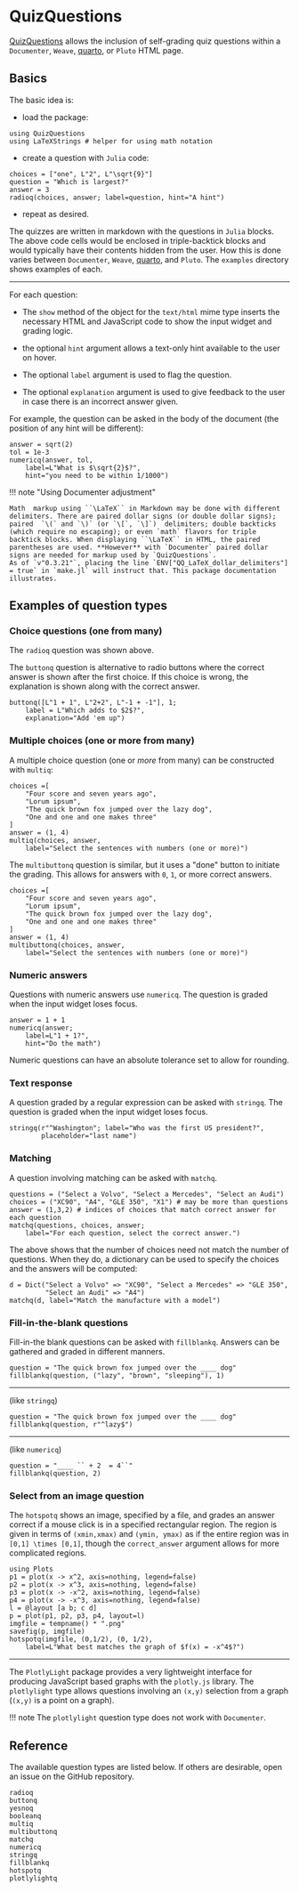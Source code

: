 # QuizQuestions

[QuizQuestions](https://github.com/jverzani/QuizQuestions.jl) allows the inclusion of self-grading quiz questions within a `Documenter`, `Weave`, [quarto](https://quarto.org),  or `Pluto` HTML page.

## Basics

The basic idea is:

* load the package:

```@example quiz_question
using QuizQuestions
using LaTeXStrings # helper for using math notation
```

* create a question with `Julia` code:

```@example quiz_question
choices = ["one", L"2", L"\sqrt{9}"]
question = "Which is largest?"
answer = 3
radioq(choices, answer; label=question, hint="A hint")
```

* repeat as desired.


The quizzes are written in markdown with the questions in `Julia`
blocks. The above code cells would be enclosed in triple-backtick
blocks and would typically have their contents hidden from the
user. How this is done varies between `Documenter`, `Weave`,
[quarto](https://quarto.org), and `Pluto`. The `examples` directory
shows examples of each.

----

For each question:

* The `show` method of the object for the `text/html` mime type
  inserts the necessary HTML and JavaScript code to show the input
  widget and grading logic.

* the optional `hint` argument allows a text-only hint available to
  the user on hover.

* The optional `label` argument is used to flag the question.

* The optional `explanation` argument is used to give feedback to the user in case there is an incorrect answer given.

For example, the question can be asked in the body of the document
(the position of any hint will be different):


```@example quiz_question
answer = sqrt(2)
tol = 1e-3
numericq(answer, tol,
    label=L"What is $\sqrt{2}$?",
	hint="you need to be within 1/1000")
```

!!! note "Using Documenter adjustment"

    Math  markup using ``\LaTeX`` in Markdown may be done with different delimiters. There are paired dollar signs (or double dollar signs); paired  `\(` and `\)` (or `\[`, `\]`)  delimiters; double backticks (which require no escaping); or even `math` flavors for triple backtick blocks. When displaying ``\LaTeX`` in HTML, the paired parentheses are used. **However** with `Documenter` paired dollar signs are needed for markup used by `QuizQuestions`.
	As of `v"0.3.21"`, placing the line `ENV["QQ_LaTeX_dollar_delimiters"] = true` in `make.jl` will instruct that. This package documentation illustrates.


## Examples of question types

### Choice questions (one from many)


The `radioq` question was shown above.

The `buttonq` question is alternative to radio buttons where the correct answer is shown after the first choice. If this choice is wrong, the explanation is shown along with the correct answer.


```@example quiz_question
buttonq([L"1 + 1", L"2+2", L"-1 + -1"], 1;
    label = L"Which adds to $2$?",
	explanation="Add 'em up")
```

### Multiple choices (one or more from many)


A multiple choice question (one or *more* from many) can be constructed with `multiq`:

```@example quiz_question
choices =[
	"Four score and seven years ago",
	"Lorum ipsum",
	"The quick brown fox jumped over the lazy dog",
	"One and one and one makes three"
]
answer = (1, 4)
multiq(choices, answer,
    label="Select the sentences with numbers (one or more)")
```


The `multibuttonq` question is similar, but it uses a "done" button to initiate the grading. This allows for answers with ``0``, ``1``, or more correct answers.

```@example quiz_question
choices =[
	"Four score and seven years ago",
	"Lorum ipsum",
	"The quick brown fox jumped over the lazy dog",
	"One and one and one makes three"
]
answer = (1, 4)
multibuttonq(choices, answer,
    label="Select the sentences with numbers (one or more)")
```



### Numeric answers

Questions with numeric answers use `numericq`. The question is graded when the input widget loses focus.

```@example quiz_question
answer = 1 + 1
numericq(answer;
    label=L"1 + 1?",
	hint="Do the math")
```

Numeric questions can have an absolute tolerance set to allow for rounding.


### Text response

A question graded by a regular expression can be asked with `stringq`. The question is graded when the input widget loses focus.



```@example quiz_question
stringq(r"^Washington"; label="Who was the first US president?",
        placeholder="last name")
```

### Matching

A question involving matching can be asked with `matchq`.


```@example quiz_question
questions = ("Select a Volvo", "Select a Mercedes", "Select an Audi")
choices = ("XC90", "A4", "GLE 350", "X1") # may be more than questions
answer = (1,3,2) # indices of choices that match correct answer for each question
matchq(questions, choices, answer;
    label="For each question, select the correct answer.")
```

The above shows that the number of choices need not match the number of questions. When they do, a dictionary can be used to specify the choices and the answers will be computed:

```@example quiz_question
d = Dict("Select a Volvo" => "XC90", "Select a Mercedes" => "GLE 350",
         "Select an Audi" => "A4")
matchq(d, label="Match the manufacture with a model")
```

### Fill-in-the-blank questions

Fill-in-the blank questions can be asked with `fillblankq`. Answers can be gathered and graded in different manners.


```@example quiz_question
question = "The quick brown fox jumped over the ____ dog"
fillblankq(question, ("lazy", "brown", "sleeping"), 1)
```

----

(like `stringq`)

```@example quiz_question
question = "The quick brown fox jumped over the ____ dog"
fillblankq(question, r"^lazy$")
```

----

(like `numericq`)

```@example quiz_question
question = "____ `` + 2  = 4``"
fillblankq(question, 2)
```

### Select from an image question

The `hotspotq` shows an image, specified by a file, and grades an answer correct if a mouse click is in a specified rectangular region. The region is given in terms of `(xmin,xmax)` and `(ymin, ymax)` as if the entire region was in ``[0,1] \times [0,1]``, though the `correct_answer` argument allows for more complicated regions.

```@example quiz_question
using Plots
p1 = plot(x -> x^2, axis=nothing, legend=false)
p2 = plot(x -> x^3, axis=nothing, legend=false)
p3 = plot(x -> -x^2, axis=nothing, legend=false)
p4 = plot(x -> -x^3, axis=nothing, legend=false)
l = @layout [a b; c d]
p = plot(p1, p2, p3, p4, layout=l)
imgfile = tempname() * ".png"
savefig(p, imgfile)
hotspotq(imgfile, (0,1/2), (0, 1/2),
    label=L"What best matches the graph of $f(x) = -x^4$?")
```

----

The `PlotlyLight` package provides a very lightweight interface for producing JavaScript based graphs with the `plotly.js` library. The `plotlylight` type allows questions involving an `(x,y)` selection from a graph (`(x,y)` is a point on a graph).

!!! note
    The `plotlylight` question type does not work with `Documenter`.

## Reference

The available question types are listed below. If others are desirable, open an issue on the GitHub repository.

```@docs
radioq
buttonq
yesnoq
booleanq
multiq
multibuttonq
matchq
numericq
stringq
fillblankq
hotspotq
plotlylightq
```
